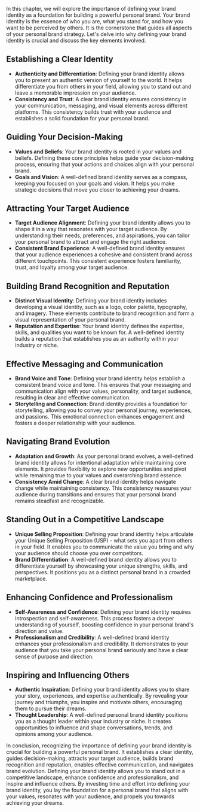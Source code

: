 
In this chapter, we will explore the importance of defining your brand identity as a foundation for building a powerful personal brand. Your brand identity is the essence of who you are, what you stand for, and how you want to be perceived by others. It is the cornerstone that guides all aspects of your personal brand strategy. Let's delve into why defining your brand identity is crucial and discuss the key elements involved.

Establishing a Clear Identity
-----------------------------

* **Authenticity and Differentiation**: Defining your brand identity allows you to present an authentic version of yourself to the world. It helps differentiate you from others in your field, allowing you to stand out and leave a memorable impression on your audience.
* **Consistency and Trust**: A clear brand identity ensures consistency in your communication, messaging, and visual elements across different platforms. This consistency builds trust with your audience and establishes a solid foundation for your personal brand.

Guiding Your Decision-Making
----------------------------

* **Values and Beliefs**: Your brand identity is rooted in your values and beliefs. Defining these core principles helps guide your decision-making process, ensuring that your actions and choices align with your personal brand.
* **Goals and Vision**: A well-defined brand identity serves as a compass, keeping you focused on your goals and vision. It helps you make strategic decisions that move you closer to achieving your dreams.

Attracting Your Target Audience
-------------------------------

* **Target Audience Alignment**: Defining your brand identity allows you to shape it in a way that resonates with your target audience. By understanding their needs, preferences, and aspirations, you can tailor your personal brand to attract and engage the right audience.
* **Consistent Brand Experience**: A well-defined brand identity ensures that your audience experiences a cohesive and consistent brand across different touchpoints. This consistent experience fosters familiarity, trust, and loyalty among your target audience.

Building Brand Recognition and Reputation
-----------------------------------------

* **Distinct Visual Identity**: Defining your brand identity includes developing a visual identity, such as a logo, color palette, typography, and imagery. These elements contribute to brand recognition and form a visual representation of your personal brand.
* **Reputation and Expertise**: Your brand identity defines the expertise, skills, and qualities you want to be known for. A well-defined identity builds a reputation that establishes you as an authority within your industry or niche.

Effective Messaging and Communication
-------------------------------------

* **Brand Voice and Tone**: Defining your brand identity helps establish a consistent brand voice and tone. This ensures that your messaging and communication align with your values, personality, and target audience, resulting in clear and effective communication.
* **Storytelling and Connection**: Brand identity provides a foundation for storytelling, allowing you to convey your personal journey, experiences, and passions. This emotional connection enhances engagement and fosters a deeper relationship with your audience.

Navigating Brand Evolution
--------------------------

* **Adaptation and Growth**: As your personal brand evolves, a well-defined brand identity allows for intentional adaptation while maintaining core elements. It provides flexibility to explore new opportunities and pivot while remaining true to your values and overarching brand essence.
* **Consistency Amid Change**: A clear brand identity helps navigate change while maintaining consistency. This consistency reassures your audience during transitions and ensures that your personal brand remains steadfast and recognizable.

Standing Out in a Competitive Landscape
---------------------------------------

* **Unique Selling Proposition**: Defining your brand identity helps articulate your Unique Selling Proposition (USP) - what sets you apart from others in your field. It enables you to communicate the value you bring and why your audience should choose you over competitors.
* **Brand Differentiation**: A well-defined brand identity allows you to differentiate yourself by showcasing your unique strengths, skills, and perspectives. It positions you as a distinct personal brand in a crowded marketplace.

Enhancing Confidence and Professionalism
----------------------------------------

* **Self-Awareness and Confidence**: Defining your brand identity requires introspection and self-awareness. This process fosters a deeper understanding of yourself, boosting confidence in your personal brand's direction and value.
* **Professionalism and Credibility**: A well-defined brand identity enhances your professionalism and credibility. It demonstrates to your audience that you take your personal brand seriously and have a clear sense of purpose and direction.

Inspiring and Influencing Others
--------------------------------

* **Authentic Inspiration**: Defining your brand identity allows you to share your story, experiences, and expertise authentically. By revealing your journey and triumphs, you inspire and motivate others, encouraging them to pursue their dreams.
* **Thought Leadership**: A well-defined personal brand identity positions you as a thought leader within your industry or niche. It creates opportunities to influence and shape conversations, trends, and opinions among your audience.

In conclusion, recognizing the importance of defining your brand identity is crucial for building a powerful personal brand. It establishes a clear identity, guides decision-making, attracts your target audience, builds brand recognition and reputation, enables effective communication, and navigates brand evolution. Defining your brand identity allows you to stand out in a competitive landscape, enhance confidence and professionalism, and inspire and influence others. By investing time and effort into defining your brand identity, you lay the foundation for a personal brand that aligns with your values, resonates with your audience, and propels you towards achieving your dreams.
